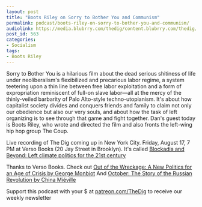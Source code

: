 ```yaml
---
layout: post
title: "Boots Riley on Sorry to Bother You and Communism"
permalink: podcast/boots-riley-on-sorry-to-bother-you-and-communism/
audiolink: https://media.blubrry.com/thedig/content.blubrry.com/thedig/The_Dig_-_EP_137_-_Boots.mp3
post_id: 563
categories: 
- Socialism
tags: 
- Boots Riley
---
```


Sorry to Bother You is a hilarious film about the dead serious shitiness of life under neoliberalism's flexibilized and precarious labor regime, a system teetering upon a thin line between free labor exploitation and a form of expropriation reminiscent of full-on slave labor—all at the mercy of the thinly-veiled barbarity of Palo Alto-style techno-utopianism. It's about how capitalist society divides and conquers friends and family to claim not only our obedience but also our very souls, and about how the task of left organizing is to see through that game and fight together. Dan's guest today is Boots Riley, who wrote and directed the film and also fronts the left-wing hip hop group The Coup.

Live recording of The Dig coming up in New York City. Friday, August 17, 7 PM at Verso Books (20 Jay Street in Brooklyn). It's called [Blockadia and Beyond: Left climate politics for the 21st century](https://www.facebook.com/events/2042636042656908/?active_tab=about)

Thanks to Verso Books. Check out [Out of the Wreckage: A New Politics for an Age of Crisis by George Monbiot](versobooks.com/books/2732-out-of-the-wreckage) And [October: The Story of the Russian Revolution by China Miéville](versobooks.com/books/2731-october)



Support this podcast with your $ at [patreon.com/TheDig](http://www.patreon.com/TheDig)  to receive our weekly newsletter